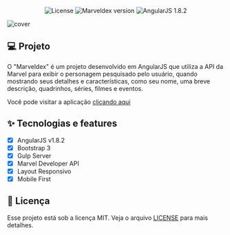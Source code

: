 <p align="center">
  <img alt="License" src="https://img.shields.io/badge/license-MIT-b00c0c?style=for-the-badge">

  <img alt="Marveldex version" src="https://img.shields.io/badge/Marveldex-1.1.13-b00c0c?style=for-the-badge">

  <img alt="AngularJS 1.8.2" src="https://img.shields.io/badge/AngularJS-1.8.2-b00c0c?style=for-the-badge&logo=Angular" />
</p>

![cover](.github/preview.gif)

## 💻 Projeto

O "Marveldex" é um projeto desenvolvido em AngularJS que utiliza a API da Marvel para exibir o personagem pesquisado pelo usuário, quando mostrando seus detalhes e características, como seu nome, uma breve descrição, quadrinhos, séries, filmes e eventos.

Você pode visitar a aplicação [clicando aqui](https://marveldex.netlify.app/#!/home)

## ✨ Tecnologias e features

- [x] AngularJS v1.8.2
- [x] Bootstrap 3
- [x] Gulp Server
- [x] Marvel Developer API
- [x] Layout Responsivo
- [x] Mobile First

## 📄 Licença

Esse projeto está sob a licença MIT. Veja o arquivo [LICENSE](.github/LICENSE.md) para mais detalhes.
